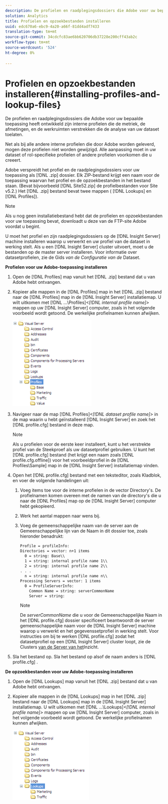 ```yaml
---
description: De profielen en raadplegingsdossiers die Adobe voor uw bepaalde toepassing heeft ontwikkeld zijn interne profielen die de metriek, de afmetingen, en de werkruimten verstrekken die de analyse van uw dataset toelaten.
solution: Analytics
title: Profielen en opzoekbestanden installeren
uuid: edc670a6-ebc9-4a20-a66f-81dd4adf7433
translation-type: tm+mt
source-git-commit: 34cdcfc83ae6bb620706db37228e200cff43ab2c
workflow-type: tm+mt
source-wordcount: '524'
ht-degree: 0%

---
```



# Profielen en opzoekbestanden installeren{#installing-profiles-and-lookup-files}

De profielen en raadplegingsdossiers die Adobe voor uw bepaalde toepassing heeft ontwikkeld zijn interne profielen die de metriek, de afmetingen, en de werkruimten verstrekken die de analyse van uw dataset toelaten.

Net als bij alle andere interne profielen die door Adobe worden geleverd, mogen deze profielen niet worden gewijzigd. Alle aanpassing moet in uw dataset of rol-specifieke profielen of andere profielen voorkomen die u creeert.

Adobe verspreidt het profiel en de raadplegingsdossiers voor uw toepassing als [!DNL .zip] dossier. Elk ZIP-bestand krijgt een naam voor de toepassing waarvan het profiel en de opzoekbestanden in het bestand staan. (Bevat bijvoorbeeld [!DNL Site52.zip] de profielbestanden voor Site v5.2.) Het [!DNL .zip] bestand bevat twee mappen ( [!DNL Lookups] en [!DNL Profiles]).

>[!NOTE]
>
>Als u nog geen installatiebestand hebt dat de profielen en opzoekbestanden voor uw toepassing bevat, downloadt u deze van de FTP-site Adobe voordat u begint.

U moet het profiel en zijn raadplegingsdossiers op de [!DNL Insight Server] machine installeren waarop u verwerkt en uw profiel van de dataset in werking stelt. Als u een [!DNL Insight Server] cluster uitvoert, moet u de bestanden op de master server installeren. Voor informatie over datasetprofielen, zie de Gids *van de Configuratie van de* Dataset.

**Profielen voor uw Adobe-toepassing installeren**

1. Open de [!DNL Profiles] map vanuit het [!DNL .zip] bestand dat u van Adobe hebt ontvangen.

1. Kopieer alle mappen in de [!DNL Profiles] map in het [!DNL .zip] bestand naar de [!DNL Profiles] map in de [!DNL Insight Server] installatiemap. U wilt uitkomen met  [!DNL ...\Profiles\]*&lt;[!DNL internal profile name]>* mappen op uw [!DNL Insight Server] computer, zoals in het volgende voorbeeld wordt getoond. De werkelijke profielnamen kunnen afwijken.

   ![](assets/win_installprofiles.png)

1. Navigeer naar de map  [!DNL Profiles\]*&lt;[!DNL dataset profile name]>* in de map waarin u hebt geïnstalleerd [!DNL Insight Server] en zoek het [!DNL profile.cfg] bestand in deze map.

   >[!NOTE]
   >
   >Als u profielen voor de eerste keer installeert, kunt u het verstrekte profiel van de Steekproef als uw datasetprofiel gebruiken. U kunt het [!DNL profile.cfg] bestand (het krijgt een naam zoals [!DNL profile.cfg.offline]) voor het voorbeeldprofiel in de [!DNL Profiles\Sample] map in de [!DNL Insight Server] installatiemap vinden.

1. Open het [!DNL profile.cfg] bestand met een teksteditor, zoals Kladblok, en voer de volgende handelingen uit:

   1. Voeg items toe voor de interne profielen in de vector Directory&#39;s. De profielnamen komen overeen met de namen van de directory&#39;s die u naar de [!DNL Profiles] map op de [!DNL Insight Server] computer hebt gekopieerd.

   1. Werk het aantal mappen naar wens bij.
   1. Voeg de gemeenschappelijke naam van de server aan de Gemeenschappelijke lijn van de Naam in dit dossier toe, zoals hieronder benadrukt:

      ```
      Profile = profileInfo: 
      Directories = vector: n+1 items
        0 = string: Base\\
        1 = string: internal profile name 1\\
        2 = string: internal profile name 2\\
      . . .
        n = string: internal profile name n\\
      Processing Servers = vector: 1 items
        0 = ProfileServerInfo: 
          Common Name = string: serverCommonName
          Server = string: 
      ```

      >[!NOTE]
      >
      >De *serverCommonName* die u voor de Gemeenschappelijke Naam in het [!DNL profile.cfg] dossier specificeert beantwoordt de server gemeenschappelijke naam voor de [!DNL Insight Server] machine waarop u verwerkt en het gegevenssetprofiel in werking stelt. Voor instructies om bij te werken [!DNL profile.cfg] zodat het datasetprofiel op een [!DNL Insight Server] cluster loopt, zie de Clusters [van de Server van het](../../../../home/c-inst-svr/c-install-ins-svr/c-ins-svr-clstrs/c-abt-ins-svr-clsters.md)Inzicht.

1. Sla het bestand op. Sla het bestand op alsof de naam anders is [!DNL profile.cfg] .

**De opzoekbestanden voor uw Adobe-toepassing installeren**

1. Open de [!DNL Lookups] map vanuit het [!DNL .zip] bestand dat u van Adobe hebt ontvangen.

1. Kopieer alle mappen in de [!DNL Lookups] map in het [!DNL .zip] bestand naar de [!DNL Lookups] map in de [!DNL Insight Server] installatiemap. U wilt uitkomen met  [!DNL ...\Lookups\]*&lt;[!DNL internal profile name]>* mappen op uw [!DNL Insight Server] computer, zoals in het volgende voorbeeld wordt getoond. De werkelijke profielnamen kunnen afwijken.

   ![](assets/win_installLookups.png)

